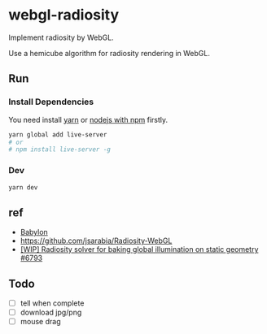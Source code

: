 # webgl-radiosity

Implement radiosity by WebGL.

Use a hemicube algorithm for radiosity rendering in WebGL.

## Run

### Install Dependencies

You need install [yarn](https://www.yarnpkg.com/zh-Hans/) or [nodejs with npm](https://nodejs.org/en/) firstly.

```sh
yarn global add live-server
# or
# npm install live-server -g
```

### Dev

```sh
yarn dev
```

## ref

- [Babylon](https://github.com/BabylonJS/Babylon.js)
- <https://github.com/jsarabia/Radiosity-WebGL>
- [[WIP] Radiosity solver for baking global illumination on static geometry #6793](https://github.com/BabylonJS/Babylon.js/pull/6793)

## Todo

- [ ] tell when complete
- [ ] download jpg/png
- [ ] mouse drag
